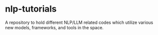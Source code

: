 # nlp-tutorials
A repository to hold different NLP/LLM related codes which utilize various new models, frameworks, and tools in the space.
